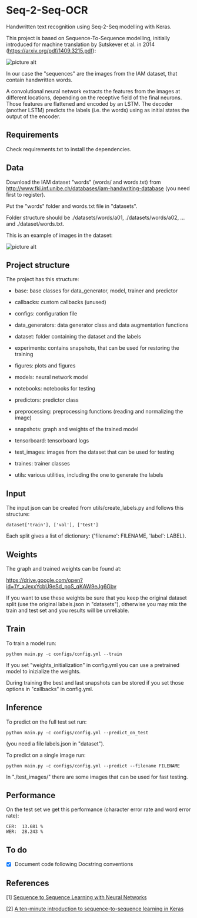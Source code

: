 # Seq-2-Seq-OCR

Handwritten text recognition using Seq-2-Seq modelling with Keras.

This project is based on Sequence-To-Sequence modelling, initially introduced for machine translation by Sutskever et al. in 2014 (https://arxiv.org/pdf/1409.3215.pdf):

![picture alt](https://github.com/giovanniguidi/Seq-2-Seq-OCR/blob/master/figures/seq2seq.png "")

In our case the "sequences" are the images from the IAM dataset, that contain handwritten words. 

A convolutional neural network extracts the features from the images at different locations, depending on the receptive field of the final neurons. Those features are flattened and encoded by an LSTM. The decoder (another LSTM) predicts the labels (i.e. the words) using as initial states the output of the encoder.

## Requirements

Check requirements.txt to install the dependencies.

## Data

Download the IAM dataset "words" (words/ and words.txt) from 
http://www.fki.inf.unibe.ch/databases/iam-handwriting-database (you need first to register). 

Put the "words" folder and words.txt file in "datasets". 

Folder structure should be ./datasets/words/a01, ./datasets/words/a02, ... and ./dataset/words.txt.

This is an example of images in the dataset:

![picture alt](https://github.com/giovanniguidi/Seq-2-Seq-OCR/blob/master/test_images/b01-049-01-00.png "")

## Project structure

The project has this structure:

- base: base classes for data_generator, model, trainer and predictor 

- callbacks: custom callbacks (unused)

- configs: configuration file

- data_generators: data generator class and data augmentation functions

- dataset: folder containing the dataset and the labels

- experiments: contains snapshots, that can be used for restoring the training 

- figures: plots and figures

- models: neural network model

- notebooks: notebooks for testing 

- predictors: predictor class 

- preprocessing: preprocessing functions (reading and normalizing the image)

- snapshots: graph and weights of the trained model

- tensorboard: tensorboard logs

- test_images: images from the dataset that can be used for testing 

- traines: trainer classes

- utils: various utilities, including the one to generate the labels


## Input

The input json can be created from utils/create_labels.py and follows this structure:

```
dataset['train'], ['val'], ['test']
```

Each split gives a list of dictionary: {'filename': FILENAME, 'label': LABEL}.


## Weights

The graph and trained weights can be found at:

https://drive.google.com/open?id=1Y_xJexxYcbU9eSd_poS_qKAW9eJg6Gbv


If you want to use these weights be sure that you keep the original dataset split (use the original labels.json in "datasets"), otherwise you may mix the train and test set and you results will be unreliable.


## Train

To train a model run:

```
python main.py -c configs/config.yml --train
```

If you set "weights_initialization" in config.yml you can use a pretrained model to inizialize the weights. 

During training the best and last snapshots can be stored if you set those options in "callbacks" in config.yml.


## Inference 

To predict on the full test set run: 

```
python main.py -c configs/config.yml --predict_on_test
```

(you need a file labels.json in "dataset").

To predict on a single image run:

```
python main.py -c configs/config.yml --predict --filename FILENAME
```

In "./test_images/" there are some images that can be used for fast testing. 


## Performance

On the test set we get this performance (character error rate and word error rate):

```
CER:  13.681 %
WER:  28.243 %
```

## To do

- [x] Document code following Docstring conventions


## References


\[1\] [Sequence to Sequence Learning with Neural Networks](https://arxiv.org/pdf/1409.3215.pdf)

\[2\] [A ten-minute introduction to sequence-to-sequence learning in Keras](https://blog.keras.io/a-ten-minute-introduction-to-sequence-to-sequence-learning-in-keras.html)